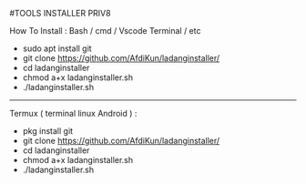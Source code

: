 #TOOLS INSTALLER PRIV8

How To Install : 
Bash / cmd / Vscode Terminal / etc
- sudo apt install git
- git clone https://github.com/AfdiKun/ladanginstaller/
- cd ladanginstaller
- chmod a+x ladanginstaller.sh
- ./ladanginstaller.sh

---------------------------------

Termux ( terminal linux Android ) : 
- pkg install git
- git clone https://github.com/AfdiKun/ladanginstaller/
- cd ladanginstaller
- chmod a+x ladanginstaller.sh
- ./ladanginstaller.sh
